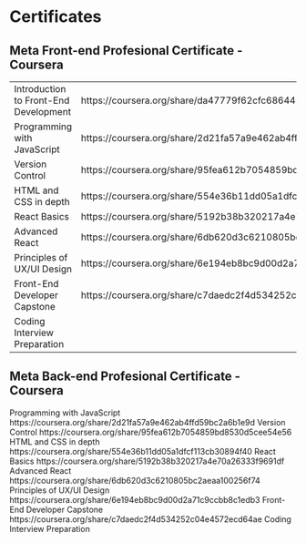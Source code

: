 # Certificates

## Meta Front-end Profesional Certificate  - Coursera

<table>
  <tr>
    <td>Introduction to Front-End Development</td>
    <td>https://coursera.org/share/da47779f62cfc68644306de9fd0dfb22</td>
    <td></td>
  </tr>
  <tr>
    <td>Programming with JavaScript</td>
    <td>https://coursera.org/share/2d21fa57a9e462ab4ffd59bc2a6b1e9d</td>
  </tr>
  <tr>
    <td>Version Control</td>
    <td>https://coursera.org/share/95fea612b7054859bd8530d5cee54e56</td>
  </tr>
  <tr>
    <td>HTML and CSS in depth</td>
    <td>https://coursera.org/share/554e36b11dd05a1dfcf113cb30894f40</td>
  </tr>
  <tr>
    <td>React Basics</td>
    <td>https://coursera.org/share/5192b38b320217a4e70a26333f9691df</td>
  </tr>
  <tr>
    <td>Advanced React</td>
    <td>https://coursera.org/share/6db620d3c6210805bc2aeaa100256f74</td>
  </tr>
  <tr>
    <td>Principles of UX/UI Design</td>
    <td>https://coursera.org/share/6e194eb8bc9d00d2a71c9ccbb8c1edb3</td>
  </tr>
  <tr>
    <td>Front-End Developer Capstone</td>
    <td>https://coursera.org/share/c7daedc2f4d534252c04e4572ecd64ae</td>
  </tr>
  <tr>
    <td>Coding Interview Preparation</td>
    <td></td>
  </tr>
</table>


## Meta Back-end Profesional Certificate  - Coursera


  <tr>
    <td></td>
    <td></td>
  </tr>
  <tr>
    <td>Programming with JavaScript</td>
    <td>https://coursera.org/share/2d21fa57a9e462ab4ffd59bc2a6b1e9d</td>
  </tr>
  <tr>
    <td>Version Control</td>
    <td>https://coursera.org/share/95fea612b7054859bd8530d5cee54e56</td>
  </tr>
  <tr>
    <td>HTML and CSS in depth</td>
    <td>https://coursera.org/share/554e36b11dd05a1dfcf113cb30894f40</td>
  </tr>
  <tr>
    <td>React Basics</td>
    <td>https://coursera.org/share/5192b38b320217a4e70a26333f9691df</td>
  </tr>
  <tr>
    <td>Advanced React</td>
    <td>https://coursera.org/share/6db620d3c6210805bc2aeaa100256f74</td>
  </tr>
  <tr>
    <td>Principles of UX/UI Design</td>
    <td>https://coursera.org/share/6e194eb8bc9d00d2a71c9ccbb8c1edb3</td>
  </tr>
  <tr>
    <td>Front-End Developer Capstone</td>
    <td>https://coursera.org/share/c7daedc2f4d534252c04e4572ecd64ae</td>
  </tr>
  <tr>
    <td>Coding Interview Preparation</td>
    <td></td>
  </tr>
</table>
